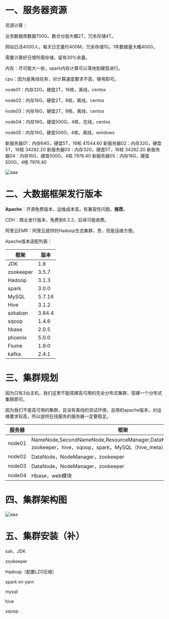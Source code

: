 # 一、服务器资源

资源计算：

业务数据库数据700G。数仓分层大概2T，冗余存储4T。

网站日活4000人，每天日志量约400M，冗余存储1G。1年数据量大概400G。

需要计算好日增所需存储，留有30%余量。

内存：尽可能大一些，spark内存计算可以落地到硬盘进行。

cpu：因为是离线任务，对计算速度要求不高，够用即可。



node01：内存32G，硬盘2T，16核，离线，centos

node02：内存16G，硬盘2T，8核，离线，centos

node03：内存16G，硬盘2T，8核，离线，centos

node04：内存16G，硬盘500G，4核，在线，centos

node05：内存16G，硬盘500G，4核，离线，windows



新服务器01：内存64G，硬盘5T，16核  41544.60
新服务器02：内存32G，硬盘5T，16核  34282.20
新服务器03：内存32G，硬盘5T，16核 34282.20
新服务器04：内存16G，硬盘500G，4核  7976.40
新服务器05：内存16G，硬盘500G，4核  7976.40



![aaa](picture/aaa.png)



# 二、大数据框架发行版本

**Apache**：开源免费版本，运维成本高，有兼容性问题。**推荐**。

CDH：商业发行版本，免费到6.3.2，后续可能收费。

阿里云EMR：阿里云提供的Hadoop生态集群，贵，但是运维方便。



Apache版本适配列表：

| 框架      | 版本   |
| --------- | ------ |
| JDK       | 1.8    |
| zookeeper | 3.5.7  |
| Hadoop    | 3.1.3  |
| spark     | 3.0.0  |
| MySQL     | 5.7.16 |
| Hive      | 3.1.2  |
| azkaban   | 3.84.4 |
| sqoop     | 1.4.6  |
| hbase     | 2.0.5  |
| phoenix   | 5.0.0  |
| Flume     | 1.9.0  |
| kafka     | 2.4.1  |



# 三、集群规划

因为只有3台主机，我们这里不能搭建高可用的完全分布式集群，搭建一个分布式集群即可。

因为我们不是高可用的集群，且没有离线的测试环境，且用的apache版本，对运维要求较高，所以提供在线服务的服务器一定要稳定。



| 服务器 | 框架                                                         |
| ------ | ------------------------------------------------------------ |
| node01 | NameNode,SecondNameNode,ResourceManager,DataNode,NodeManager，zookeeper，hive，sqoop，spark，MySQL（hive_meta） |
| node02 | DataNode，NodeManager，zookeeper                             |
| node03 | DataNode，NodeManager，zookeeper                             |
| node04 | Hbase，web模块                                               |



# 四、集群架构图

![aaa](picture/aaa-1639447821341.png)



# 五、集群安装（补）

ssh、JDK

zookeeper

Hadoop（配置LZO压缩）

spark on yarn

mysql

hive

sqoop




















































